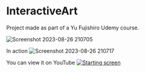 # InteractiveArt
Project made as part of a Yu Fujishiro Udemy course.


![Screenshot 2023-08-26 210705](https://github.com/peregrine22/InteractiveArt/assets/12785343/17897615-0cff-464c-812b-b4475853c62c)

In action
![Screenshot 2023-08-26 210717](https://github.com/peregrine22/InteractiveArt/assets/12785343/352426fc-c97b-4656-9ef1-fd046b5aed1c)


You can view it on YouTube
[![Starting screen](https://img.youtube.com/vi/BvnYUwE9Oks/0.jpg)](https://youtu.be/BvnYUwE9Oks)
